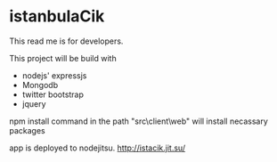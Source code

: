 istanbulaCik
============

This read me is for developers.

This project will be build with

* nodejs' expressjs
* Mongodb
* twitter bootstrap
* jquery


npm install command in the path "src\client\web" will install necassary packages

app is deployed to nodejitsu.
http://istacik.jit.su/



